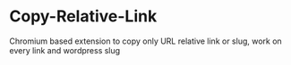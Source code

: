 # Copy-Relative-Link
Chromium based extension to copy only URL relative link or slug, work on every link and wordpress slug
